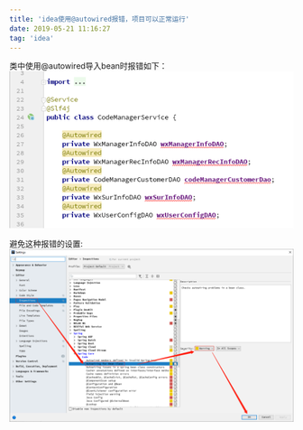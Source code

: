```yaml
---
title: 'idea使用@autowired报错，项目可以正常运行'
date: 2019-05-21 11:16:27
tag: 'idea'
---
```

类中使用@autowired导入bean时报错如下：  
![](img/autowired.png)

避免这种报错的设置:  
![](img/autowiredSet.png)